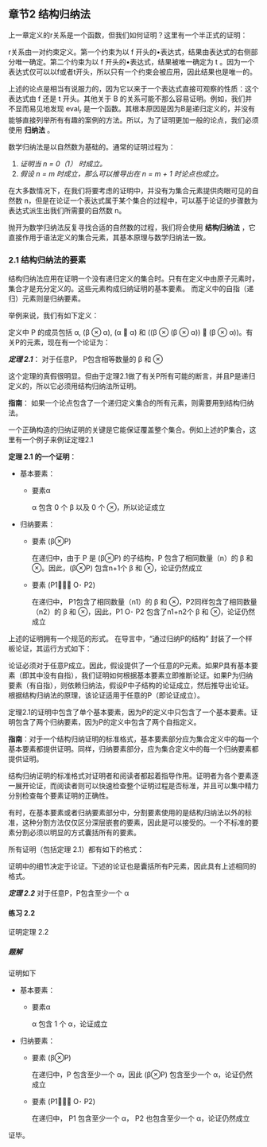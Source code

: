 ## 章节2 结构归纳法

上一章定义的r关系是一个函数，但我们如何证明？这里有一个半正式的证明：

r关系由一对约束定义。第一个约束为以 f 开头的•表达式，结果由表达式的右侧部分唯一确定。第二个约束为以 f 开头的•表达式，结果被唯一确定为 t 。因为一个表达式仅可以以f或者t开头，所以只有一个约束会被应用，因此结果也是唯一的。

上述的论点是相当有说服力的，因为它以来于一个表达式直接可观察的性质：这个表达式由 f 还是 t 开头。其他关于 B 的关系可能不那么容易证明。例如，我们并不显而易见地发现 eval<sub>r</sub> 是一个函数。其根本原因是因为B是递归定义的，并没有能够直接列举所有有趣的案例的方法。所以，为了证明更加一般的论点，我们必须使用 **归纳法** 。

数学归纳法是以自然数为基础的。通常的证明过程为：

1. *证明当 n = 0（1） 时成立。*
2. *假设 n = m 时成立，那么可以推导出在 n = m + 1 时论点也成立。*

在大多数情况下，在我们将要考虑的证明中，并没有为集合元素提供肉眼可见的自然数 n，但是在论证一个表达式属于某个集合的过程中，可以基于论证的步骤数为表达式派生出我们所需要的自然数 n。

抛开为数学归纳法反复寻找合适的自然数的过程，我们将会使用 **结构归纳法** ，它直接作用于语法定义的集合元素，其基本原理与数学归纳法一致。

### 2.1 结构归纳法的要素

结构归纳法应用在证明一个没有递归定义的集合时。只有在定义中由原子元素时，集合才是充分定义的。这些元素构成归纳证明的基本要素。 而定义中的自指（递归）元素则是归纳要素。

举例来说，我们有如下定义：

定义中 P 的成员包括 α, (β ⊗ α), (α  α) 和 ((β ⊗ (β ⊗ α))  (β ⊗ α))。有关P的元素，现在有一个论证为：

***定理 2.1***： 对于任意P， P包含相等数量的 β 和 ⊗ 

这个定理的真假很明显。但由于定理2.1做了有关P所有可能的断言，并且P是递归定义的，所以它必须用结构归纳法所证明。

**指南**： 如果一个论点包含了一个递归定义集合的所有元素，则需要用到结构归纳法。

一个正确构造的归纳证明的关键是它能保证覆盖整个集合。例如上述的P集合，这里有一个例子来例证定理2.1

**定理 2.1 的一个证明**：

- 基本要素：

  - 要素α

    α 包含 0 个 β 以及 0 个 ⊗，所以论证成立

- 归纳要素：

  - 要素 (β⊗P)

    在递归中，由于 P 是 (β⊗P) 的子结构，P 包含了相同数量（n）的 β 和 ⊗。因此，(β⊗P) 包含n+1个 β 和 ⊗，论证仍然成立

  - 要素 (P1 O･ P2)

    在递归中， P1包含了相同数量（n1）的 β 和 ⊗，P2同样包含了相同数量（n2）的 β 和 ⊗，因此，P1 O･ P2 包含了n1+n2个 β 和 ⊗，论证仍然成立

上述的证明拥有一个规范的形式。 在导言中，“通过归纳P的结构” 封装了一个样板论证，其运行方式如下：

论证必须对于任意P成立。因此，假设提供了一个任意的P元素。如果P具有基本要素（即其中没有自指），我们证明如何根据基本要素立即推断论证。如果P为归纳要素（有自指），则依赖归纳法，假设P中子结构的论证成立，然后推导出论证。根据结构归纳法的原理，该论证适用于任意的P（即论证成立）。

定理2.1的证明中包含了单个基本要素，因为P的定义中只包含了一个基本要素。证明包含了两个归纳要素，因为P的定义中包含了两个自指定义。

**指南**：对于一个结构归纳证明的标准格式，基本要素部分应为集合定义中的每一个基本要素都提供证明。同样，归纳要素部分，应为集合定义中的每一个归纳要素都提供证明。

结构归纳证明的标准格式对证明者和阅读者都起着指导作用。证明者为各个要素逐一展开论证，而阅读者则可以快速检查整个证明过程是否标准，并且可以集中精力分别检查每个要素证明的正确性。

有时，在基本要素或者归纳要素部分中，分割要素使用的是结构归纳法以外的标准，这种分割方法仅仅区分深层嵌套的要素，因此是可以接受的。一个不标准的要素分割必须以明显的方式囊括所有的要素。

所有证明（包括定理 2.1）都有如下的格式：

证明中的细节决定于论证。下述的论证也是囊括所有P元素，因此具有上述相同的格式。

***定理 2.2*** 对于任意P，P包含至少一个 α

#### 练习 2.2

证明定理 2.2

##### 题解

证明如下

- 基本要素：

  - 要素α

    α 包含 1 个 α，论证成立

- 归纳要素：

  - 要素 (β⊗P)

    在递归中，P 包含至少一个 α，因此 (β⊗P) 包含至少一个 α，论证仍然成立

  - 要素 (P1 O･ P2)

    在递归中， P1 包含至少一个 α， P2 也包含至少一个 α，论证仍然成立

证毕。